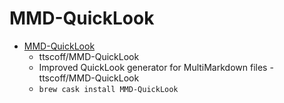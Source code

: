 # MMD-QuickLook
- [MMD-QuickLook](https://github.com/ttscoff/mmd-quicklook)
  -  ttscoff/MMD-QuickLook
  - Improved QuickLook generator for MultiMarkdown files - ttscoff/MMD-QuickLook
  - `brew cask install MMD-QuickLook`
